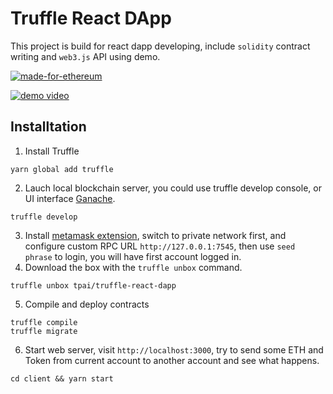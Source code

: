 # Truffle React DApp

This project is build for react dapp developing, include `solidity` contract writing and `web3.js` API using demo.

[![made-for-ethereum](https://img.shields.io/badge/made_for-ethereum-454dc3.svg)](https://www.ethereum.org/)

[![demo video](https://img.youtube.com/vi/oNT9etUkQ1g/0.jpg)](https://youtu.be/oNT9etUkQ1g)

## Installtation

1. Install Truffle

```
yarn global add truffle
```

2. Lauch local blockchain server, you could use truffle develop console, or UI interface [Ganache](http://truffleframework.com/ganache/).

```
truffle develop
```

3. Install [metamask extension](https://metamask.io/), switch to private network first, and configure custom RPC URL `http://127.0.0.1:7545`, then use `seed phrase` to login, you will have first account logged in.
4. Download the box with the `truffle unbox` command.

```
truffle unbox tpai/truffle-react-dapp
```

5. Compile and deploy contracts

```
truffle compile
truffle migrate
```

6. Start web server, visit `http://localhost:3000`, try to send some ETH and Token from current account to another account and see what happens.

```
cd client && yarn start
```
